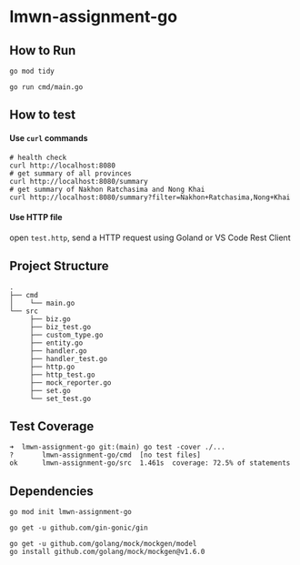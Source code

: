 # lmwn-assignment-go

## How to Run
```shell
go mod tidy
```

```shell
go run cmd/main.go
```

## How to test

#### Use `curl` commands
```shell
# health check
curl http://localhost:8080
# get summary of all provinces
curl http://localhost:8080/summary
# get summary of Nakhon Ratchasima and Nong Khai
curl http://localhost:8080/summary?filter=Nakhon+Ratchasima,Nong+Khai
```

#### Use HTTP file
open `test.http`, send a HTTP request using Goland or VS Code Rest Client

## Project Structure
```
.
├── cmd
│    └── main.go
└── src
     ├── biz.go
     ├── biz_test.go
     ├── custom_type.go
     ├── entity.go
     ├── handler.go
     ├── handler_test.go
     ├── http.go
     ├── http_test.go
     ├── mock_reporter.go
     ├── set.go
     └── set_test.go
```

## Test Coverage
```shell
➜  lmwn-assignment-go git:(main) go test -cover ./...
?       lmwn-assignment-go/cmd  [no test files]
ok      lmwn-assignment-go/src  1.461s  coverage: 72.5% of statements
```

## Dependencies
```shell
go mod init lmwn-assignment-go

go get -u github.com/gin-gonic/gin

go get -u github.com/golang/mock/mockgen/model
go install github.com/golang/mock/mockgen@v1.6.0
```
